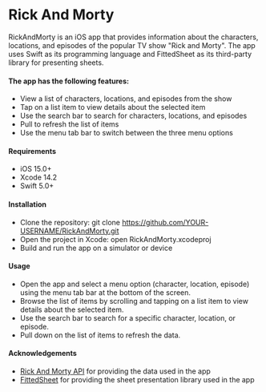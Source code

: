 
# Rick And Morty
RickAndMorty is an iOS app that provides information about the characters, locations, and episodes of the popular TV show "Rick and Morty". The app uses Swift as its programming language and FittedSheet as its third-party library for presenting sheets.

#### The app has the following features:

- View a list of characters, locations, and episodes from the show
- Tap on a list item to view details about the selected item
- Use the search bar to search for characters, locations, and episodes
- Pull to refresh the list of items
- Use the menu tab bar to switch between the three menu options


#### Requirements

- iOS 15.0+
- Xcode 14.2
- Swift 5.0+


#### Installation

- Clone the repository: git clone https://github.com/YOUR-USERNAME/RickAndMorty.git
- Open the project in Xcode: open RickAndMorty.xcodeproj
- Build and run the app on a simulator or device

#### Usage

- Open the app and select a menu option (character, location, episode) using the menu tab bar at the bottom of the screen.
- Browse the list of items by scrolling and tapping on a list item to view details about the selected item.
- Use the search bar to search for a specific character, location, or episode.
- Pull down on the list of items to refresh the data.

#### Acknowledgements

- [Rick And Morty API](https://rickandmortyapi.com/) for providing the data used in the app
- [FittedSheet](https://github.com/gordontucker/FittedSheets) for providing the sheet presentation library used in the app  
  
